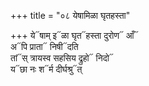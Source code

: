 +++
title = "०८ येषामिळा घृतहस्ता"

+++
ये᳓षाम् इ᳓ळा घृत᳓हस्ता दुरोण᳓ आँ᳓  
अ᳓पि प्राता᳓ निषी᳓दति  
तां᳓स् त्रायस्व सहसिय द्रुहो᳓ निदो᳓  
य᳓छा नः श᳓र्म दीर्घश्रु᳓त्